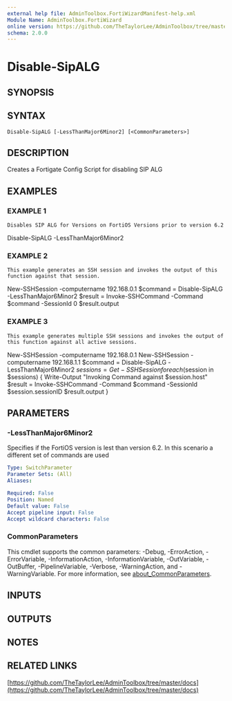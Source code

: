 ```yaml
---
external help file: AdminToolbox.FortiWizardManifest-help.xml
Module Name: AdminToolbox.FortiWizard
online version: https://github.com/TheTaylorLee/AdminToolbox/tree/master/docs
schema: 2.0.0
---
```


# Disable-SipALG

## SYNOPSIS

## SYNTAX

```
Disable-SipALG [-LessThanMajor6Minor2] [<CommonParameters>]
```

## DESCRIPTION
Creates a Fortigate Config Script for disabling SIP ALG

## EXAMPLES

### EXAMPLE 1
```
Disables SIP ALG for Versions on FortiOS Versions prior to version 6.2
```

Disable-SipALG -LessThanMajor6Minor2

### EXAMPLE 2
```
This example generates an SSH session and invokes the output of this function against that session.
```

New-SSHSession -computername 192.168.0.1
$command = Disable-SipALG -LessThanMajor6Minor2
$result = Invoke-SSHCommand -Command $command -SessionId 0
$result.output

### EXAMPLE 3
```
This example generates multiple SSH sessions and invokes the output of this function against all active sessions.
```

New-SSHSession -computername 192.168.0.1
New-SSHSession -computername 192.168.1.1
$command = Disable-SipALG -LessThanMajor6Minor2
$sessions = Get-SSHSession
foreach ($session in $sessions) {
    Write-Output "Invoking Command against $session.host"
    $result = Invoke-SSHCommand -Command $command -SessionId $session.sessionID
    $result.output
}

## PARAMETERS

### -LessThanMajor6Minor2
Specifies if the FortiOS version is lest than version 6.2.
In this scenario a different set of commands are used

```yaml
Type: SwitchParameter
Parameter Sets: (All)
Aliases:

Required: False
Position: Named
Default value: False
Accept pipeline input: False
Accept wildcard characters: False
```

### CommonParameters
This cmdlet supports the common parameters: -Debug, -ErrorAction, -ErrorVariable, -InformationAction, -InformationVariable, -OutVariable, -OutBuffer, -PipelineVariable, -Verbose, -WarningAction, and -WarningVariable. For more information, see [about_CommonParameters](http://go.microsoft.com/fwlink/?LinkID=113216).

## INPUTS

## OUTPUTS

## NOTES

## RELATED LINKS

[https://github.com/TheTaylorLee/AdminToolbox/tree/master/docs](https://github.com/TheTaylorLee/AdminToolbox/tree/master/docs)

